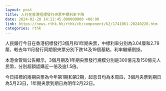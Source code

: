 ```yaml
---
layout: post
title: 人行在香港招標發行央票中標利率下降
date: 2024-02-20 14:11:45.000000000 +08:00
link: https://news.rthk.hk/rthk/ch/component/k2/1741061-20240220.htm
categories: rthk
---
```


人民銀行今日在香港招標發行3個月和1年期央票，中標利率分別為3.04厘和2.79厘，較去年11月發行同期限央票分別下跌14及19個基點，利率繼續倒掛。

本港金管局公告顯示，3個月期及1年期央票發行規模分別是300億元及150億元人民幣，分別超額認購近一倍及逾1.5倍。

今日招標的兩期央票為今年第1期和第2期，起息日均為本周四，3個月央票到期日為5月23日，1年期央票到期日為明年2月22日。
